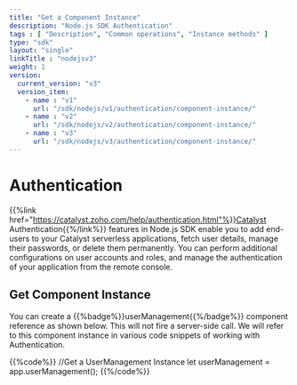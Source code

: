 ```yaml
---
title: "Get a Component Instance"
description: "Node.js SDK Authentication"
tags : [ "Description", "Common operations", "Instance methods" ]
type: "sdk"
layout: "single"
linkTitle : "nodejsv3"
weight: 1
version:
  current_version: "v3"
  version_item:
    - name : "v1"
      url: "/sdk/nodejs/v1/authentication/component-instance/"
    - name : "v2"
      url: "/sdk/nodejs/v2/authentication/component-instance/"
    - name : "v3"
      url: "/sdk/nodejs/v3/authentication/component-instance/"
---
```


# Authentication

{{%link href="https://catalyst.zoho.com/help/authentication.html"%}}Catalyst Authentication{{%/link%}} features in Node.js SDK enable you to add end-users to your Catalyst serverless applications, fetch user details, manage their passwords, or delete them permanently. You can perform additional configurations on user accounts and roles, and manage the authentication of your application from the remote console.

## Get Component Instance
You can create a {{%badge%}}userManagement{{%/badge%}} component reference as shown below. This will not fire a server-side call. We will refer to this component instance in various code snippets of working with Authentication.

{{%code%}} 
//Get a UserManagement Instance
 let userManagement = app.userManagement();
{{%/code%}}

